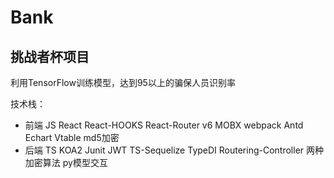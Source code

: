 # Bank

## 挑战者杯项目

利用TensorFlow训练模型，达到95以上的骗保人员识别率



技术栈：

- 前端 JS  React React-HOOKS React-Router v6 MOBX  webpack  Antd Echart Vtable   md5加密  
- 后端 TS  KOA2  Junit  JWT  TS-Sequelize  TypeDI Routering-Controller 两种加密算法   py模型交互